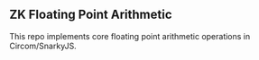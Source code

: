 ## ZK Floating Point Arithmetic

This repo implements core floating point arithmetic operations in Circom/SnarkyJS.
